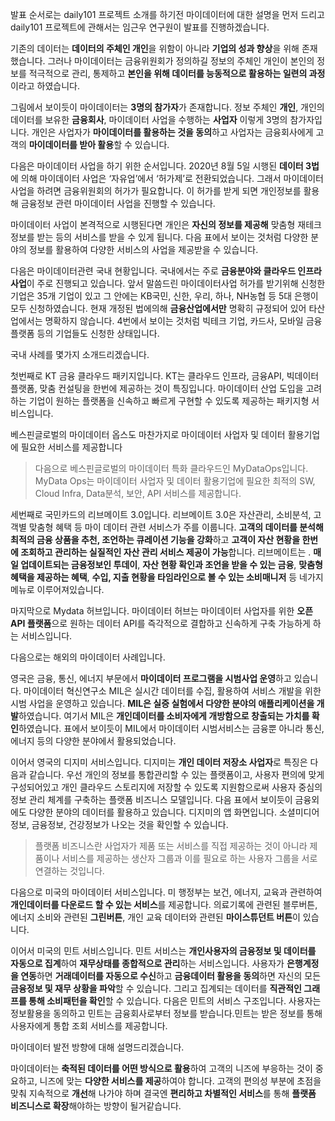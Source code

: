 발표 순서로는 daily101 프로젝트 소개를 하기전 마이데이터에 대한 설명을 먼저 드리고 daily101 프로젝트에 관해서는 임근우 연구원이 발표를 진행하겠습니다.

기존의 데이터는 **데이터의 주체인 개인**을 위함이 아니라 **기업의 성과 향상**을 위해 존재했습니다.  그러나 마이데이터는 금융위원회가 정의하길 정보의 주체인 개인이 본인의 정보를 적극적으로 관리, 통제하고 **본인을 위해 데이터를 능동적으로 활용하는 일련의 과정**이라고 하였습니다.

그림에서 보이듯이 마이데이터는 **3명의 참가자**가 존재합니다. 정보 주체인 **개인**, 개인의 데이터를 보유한 **금융회사**, 마이데이터 사업을 수행하는 **사업자** 이렇게 3명의 참가자입니다. 개인은 사업자가 **마이데이터를 활용하는 것을 동의**하고 사업자는 금융회사에게 고객의 **마이데이터를 받아 활용**할 수 있습니다.

다음은 마이데이터 사업을 하기 위한 순서입니다. 2020년 8월 5일 시행된 **데이터 3법**에 의해 마이데이터 사업은 ‘자유업’에서 ‘허가제’로 전환되었습니다. 그래서 마이데이터 사업을 하려면 금융위원회의 허가가 필요합니다. 이 허가를 받게 되면 개인정보를 활용해 금융정보 관련 마이데이터 사업을 진행할 수 있습니다.

마이데이터 사업이 본격적으로 시행된다면 개인은 **자신의 정보를 제공해** 맞춤형 재테크 정보를 받는 등의 서비스를 받을 수 있게 됩니다. 다음 표에서 보이는 것처럼 다양한 분야의 정보를 활용하여 다양한 서비스의 사업을 제공받을 수 있습니다.

다음은 마이데이터관련 국내 현황입니다. 국내에서는 주로 **금융분야와 클라우드 인프라 사업**이 주로 진행되고 있습니다. 앞서 말씀드린  마이데이터사업 허가를 받기위해 신청한 기업은 35개 기업이 있고 그 안에는 KB국민, 신한, 우리, 하나, NH농협 등 5대 은행이 모두 신청하였습니다. 현재 개정된 법에의해 **금융산업에서만** 명확히 규정되어 있어 타산업에서는 명확하지 않습니다.  4번에서 보이는 것처럼 빅테크 기업, 카드사, 모바일 금융 플랫폼 등의 기업들도 신청한 상태입니다.

국내 사례를 몇가지 소개드리겠습니다. 

첫번째로 KT 금융 클라우드 패키지입니다. KT는 클라우드 인프라, 금융API, 빅데이터 플랫폼, 맞춤 컨설팅을 한번에 제공하는 것이 특징입니다. 마이데이터 산업 도입을 고려하는 기업이 원하는 플랫폼을 신속하고 빠르게 구현할 수 있도록 제공하는 패키지형 서비스입니다.

베스핀글로벌의 마이데이터 옵스도 마찬가지로 마이데이터 사업자 및 데이터 활용기업에 필요한 서비스를 제공합니다

> 다음으로 베스핀글로벌의 마이데이터 특화 클라우드인 MyDataOps입니다. MyData Ops는 마이데이터 사업자 및 데이터 활용기업에 필요한 최적의 SW, Cloud Infra, Data분석, 보안, API 서비스를 제공합니다.

세번째로 국민카드의 리브메이트 3.0입니다. 리브메이트 3.0은 자산관리, 소비분석, 고객별 맞춤형 혜택 등 마이 데이터 관련 서비스가 주를 이룹니다. **고객의 데이터를 분석해 최적의 금융 상품을 추천, 조언하는 큐레이션 기능을 강화**하고 **고객이 자산 현황을 한번에 조회하고 관리하는 실질적인 자산 관리 서비스 제공이 가능**합니다. 리브메이트는 . **매일 업데이트되는 금융정보인 투데이**, **자산 현황 확인과 조언을 받을 수 있는 금융**, **맞춤형 혜택을 제공하는 혜택**, **수입, 지출 현황을 타임라인으로 볼 수 있는 소비매니저** 등 네가지 메뉴로 이루어져있습니다.

마지막으로 Mydata 허브입니다. 마이데이터 허브는 마이데이터 사업자를 위한 **오픈 API 플랫폼**으로 원하는 데이터 API를 즉각적으로 결합하고 신속하게 구축 가능하게 하는 서비스입니다.



다음으로는 해외의 마이데이터 사례입니다.

영국은 금융, 통신, 에너지 부문에서 **마이데이터 프로그램을 시범사업 운영**하고 있습니다. 마이데이터 혁신연구소 MIL은 실시간 데이터를 수집, 활용하여 서비스 개발을 위한 시범 사업을 운영하고 있습니다. **MIL은 실증 실험에서 다양한 분야의 애플리케이션을 개발**하였습니다. 여기서 MIL은 **개인데이터를 소비자에게 개방함으로 창출되는 가치를 확인**하였습니다. 표에서 보이듯이 MIL에서 마이데이터 시범서비스는 금융뿐 아니라 통신, 에너지 등의 다양한 분야에서 활용되었습니다.

이어서 영국의 디지미 서비스입니다. 디지미는 **개인 데이터 저장소 사업자**로 특징은 다음과 같습니다. 우선 개인의 정보를 통합관리할 수 있는 플랫폼이고, 사용자 편의에 맞게 구성되어있고 개인 클라우드 스토리지에 저장할 수 있도록 지원함으로써 사용자 중심의 정보 관리 체계를 구축하는 플랫폼 비즈니스 모델입니다. 다음 표에서 보이듯이 금융외에도 다양한 분야의 데이터를 활용하고 있습니다. 디지미의 앱 화면입니다. 소셜미디어 정보, 금융정보, 건강정보가 나오는 것을 확인할 수 있습니다.

> 플랫폼 비즈니스란 사업자가 제품 또는 서비스를 직접 제공하는 것이 아니라 제품이나 서비스를 제공하는 생산자 그룹과 이를 필요로 하는 사용자 그룹을 서로 연결하는 것입니다.



다음으로 미국의 마이데이터 서비스입니다. 미 행정부는 보건, 에너지, 교육과 관련하여 **개인데이터를 다운로드 할 수 있는 서비스**를 제공합니다. 의료기록에 관련된 블루버튼, 에너지 소비와 관련된 **그린버튼**, 개인 교육 데이터와 관련된 **마이스튜던트 버튼**이 있습니다.

이어서 미국의 민트 서비스입니다. 민트 서비스는 **개인사용자의 금융정보 및 데이터를 자동으로 집계**하여 **재무상태를 종합적으로 관리**하는 서비스입니다. 사용자가 **은행계정을 연동**하면 **거래데이터를 자동으로 수신**하고 **금융데이터 활용을 동의**하면 자신의 모든 **금융정보 및 재무 상황을 파악**할 수 있습니다. 그리고 집계되는 데이터를 **직관적인 그래프를 통해 소비패턴을 확인**할 수 있습니다. 다음은 민트의 서비스 구조입니다. 사용자는 정보활용을 동의하고 민트는 금융회사로부터 정보를 받습니다.민트는  받은 정보를 통해 사용자에게 통합 조회 서비스를 제공합니다.

마이데이터 발전 방향에 대해 설명드리겠습니다.

마이데이터는 **축적된 데이터를 어떤 방식으로 활용**하여 고객의 니즈에 부응하는 것이 중요하고, 니즈에 맞는 **다양한 서비스를 제공**하여야 합니다.  고객의 편의성 부분에 초점을 맞춰 지속적으로 **개선**해 나가야 하며 결국엔 **편리하고 차별적인 서비스**를 통해 **플랫폼 비즈니스로 확장**해야하는 방향이 될거같습니다.

